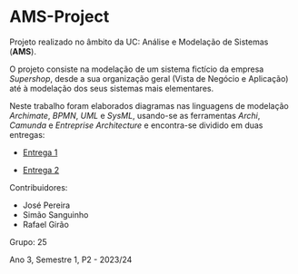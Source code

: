# AMS-Project

Projeto realizado no âmbito da UC: Análise e Modelação de Sistemas (**AMS**).

O projeto consiste na modelação de um sistema fictício da empresa _Supershop_, desde a sua organização geral
(Vista de Negócio e Aplicação) até à modelação dos seus sistemas mais elementares.

Neste trabalho foram elaborados diagramas nas linguagens de modelação _Archimate_, _BPMN_, _UML_ e _SysML_,
usando-se as ferramentas _Archi_, _Camunda_ e _Entreprise Architecture_ e encontra-se dividido em duas entregas:

- [Entrega 1](./src/Entrega1)

- [Entrega 2](./src/Entrega2)

Contribuidores:
  - José Pereira
  - Simão Sanguinho
  - Rafael Girão

Grupo: 25

Ano 3, Semestre 1, P2 - 2023/24
